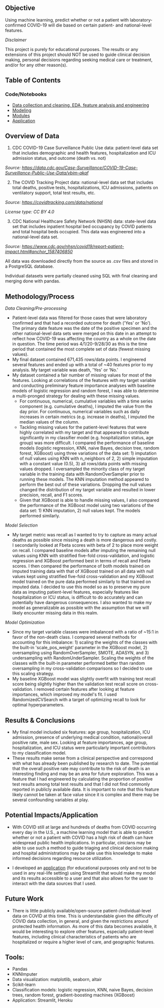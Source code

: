 ## Objective

Using machine learning, predict whether or not a patient with laboratory-confirmed COVID-19 will die based on certain patient- and national-level features.

*Disclaimer*

This project is purely for educational purposes. The results or any extensions of this project should NOT be used to guide clinical decision making, personal decisions regarding seeking medical care or treatment, and/or for any other reason(s).



## Table of Contents

### Code/Notebooks

- [Data collection and cleaning, EDA, feature analysis and engineering](https://github.com/sunnajo/predicting_covid_death/tree/main/data-cleaning_analysis)
- [Modeling](https://github.com/sunnajo/predicting_covid_death/tree/main/modeling)
- [Modules](https://github.com/sunnajo/predicting_covid_death/tree/main/modules)
- [Application](https://github.com/sunnajo/predicting_covid_death/tree/main/application)



## Overview of Data

1) CDC COVID-19 Case Surveillance Public Use data: patient-level data set that includes demographic and health features, hospitalization and ICU admission status, and outcome (death vs. not)

*Source: https://data.cdc.gov/Case-Surveillance/COVID-19-Case-Surveillance-Public-Use-Data/vbim-akqf*

2) The COVID Tracking Project data: national-level data set that includes total deaths, positive tests, hospitalizations, ICU admissions, patients on ventilatory support, total test results, etc.

*Source: https://covidtracking.com/data/national*

*License type: CC BY 4.0*

3) CDC National Healthcare Safety Network (NHSN) data: state-level data set that includes inpatient hospital bed occupancy by COVID patients and total hospital beds occupied. This data was engineered into a national-level data set.

*Source: https://www.cdc.gov/nhsn/covid19/report-patient-impact.html#anchor_1587406850*

All data was downloaded directly from the source as .csv files and stored in a PostgreSQL database.

Individual datasets were partially cleaned using SQL with final cleaning and merging done with pandas.



## Methodology/Process

*Data Cleaning/Pre-processing*

- Patient-level data was filtered for those cases that were laboratory confirmed and that had a recorded outcome for death ('Yes' or 'No'). The primary date feature was the date of the positive specimen and the other national-level data sets were merged on this date in an attempt to reflect how COVID-19 was affecting the country as a whole on the date in question. The time period was 4/1/20-9/28/30 as this is the time period that contained the most complete set of data (fewest missing values).
- My final dataset contained 671,435 rows/data points. I engineered several features and ended up with a total of ~40 features prior to my analysis. My target variable was death, 'Yes' or 'No.'
- My dataset contained a fair number of missing values for most of the features. Looking at correlations of the features with my target variable and conducting preliminary feature importance analyses with baseline models of logistic regression and random forest, I was able to determine a multi-pronged strategy for dealing with these missing values.
  - For continuous, numerical, cumulative variables with a time series component (e.g. cumulative deaths), I imputed the value from the day prior. For continuous, numerical variables such as daily increases in certain metrics (e.g. increase in deaths), I imputed the median values of the column.
  - Tackling missing values for the patient-level features that were highly correlated with my target and that appeared to contribute significantly in my classifier model (e.g. hospitalization status, age group) was more difficult. I compared the performance of baseline models (logistic regression, KNN, naive Bayes, decision tree, random forest, XGBoost) using three variations of the data set: 1) imputation of null values using KNN with n_neighbors of 2, 2) simple imputation with a constant value (0.5), 3) all rows/data points with missing values dropped. I oversampled the minority class of my target variable in the training data with RandomOverSampler prior to running these models. The KNN imputation method appeared to perform the best out of these variations. Dropping the null values changed the distribution of my target variable and resulted in lower precision, recall, and F1 scores.
  - Given that XGBoost is able to handle missing values, I also compared the performance of the XGBoost model using two variations of the data set: 1) KNN imputation, 2) null values kept. The models performed similarly.

*Model Selection*

- My target metric was recall as I wanted to try to capture as many actual deaths as possible since missing a death is more dangerous and costly. I secondarily looked at Fbeta scores with beta of 2 to place more weight on recall. I compared baseline models after imputing the remaining null values using KNN with stratified five-fold cross-validation, and logistic regression and XGBoost performed best in terms of recall and Fbeta scores. I then compared the performance of both models trained on imputed training data with that of XGBoost trained on all data with null values kept using stratified five-fold cross-validation and my XGBoost model trained on the pure data performed similarly to that trained on imputed data. I decided to use this model so as to preserve my pure data as imputing patient-level features, especially features like hospitalization or ICU status, is difficult to do accurately and can potentially have dangerous consequences. I also wanted to make my model as generalizable as possible with the assumption that we will likely encounter missing data in this realm.

*Model Optimization*

- Since my target variable classes were imbalanced with a ratio of ~15:1 in favor of the non-death class. I compared several methods for accounting for this imbalance: 1) scaling the weights of the classes with the built-in 'scale_pos_weight' parameter in the XGBoost model, 2) oversampling using RandomOverSampler, SMOTE, ADASYN, and 3) undersampling with RandomUnderSampler. Scaling the weights of the classes with the built-in parameter performed better than random oversampling in my cross-validation comparisons so I decided to use this scaling strategy.
- My baseline XGBoost model was slightly overfit with training test recall score being slightly higher than the validation test recall score on cross-validation. I removed certain features after looking at feature importances, which improved my model's fit. I used RandomizedCVSearch with a target of optimizing recall to look for optimal hyperparameters.



## Results & Conclusions

- My final model included six features: age group, hospitalization, ICU admission, presence of underlying medical condition, national/overall positive rate, male sex. Looking at feature importances, age group, hospitalization, and ICU status were particularly important contributors to my classification model.
- These results make sense from a clinical perspective and correspond with what has already been published by research to date. The potential that the overall positive rate may contribute to the risk of death is an interesting finding and may be an area for future exploration. This was a feature that I had engineered by calculating the proportion of positive test results among total test results and that I did not find commonly reported in publicly available data. It is important to note that this feature likely cannot be taken at face value since it is complex and there may be several confounding variables at play.



## Potential Impacts/Application

- With COVID still at large and hundreds of deaths from COVID occurring every day in the U.S., a machine learning model that is able to predict whether or not a patient with COVID has a high risk of death can have widespread public health implications. In particular, cinicians may be able to use such a method to guide triaging and clinical decision making and hospital administrations may be able use this knowledge to make informed decisions regarding resource utilization.

- I developed an [application]('https://secure-plateau-38454.herokuapp.com/') (for educational purposes only and not to be used in any real-life setting) using Streamlit that would make my model and its results accessible to a user and that also allows for the user to interact with the data sources that I used.




## Future Work

- There is little publicly available/open-source patient-/individual-level data on COVID at this time. This is understandable given the difficulty of COVID data collection, in general, and given the restrictions around protected health information. As more of this data becomes available, it would be interesting to explore other features, especially patient-level features, including clinical characteristics of patients who are hospitalized or require a higher level of care, and geographic features.



## Tools:

- Pandas
- KNNImputer
- Data visualization: matplotlib, seaborn, altair
- Scikit-learn
- Classification models: logistic regression, KNN, naive Bayes, decision trees, random forest, gradient-boosting machines (XGBoost)
- Application: Streamlit, Heroku